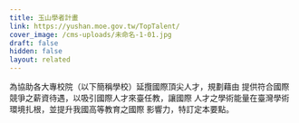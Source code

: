 ```yaml
---
title: 玉山學者計畫
link: https://yushan.moe.gov.tw/TopTalent/
cover_image: /cms-uploads/未命名-1-01.jpg
draft: false
hidden: false
layout: related
---
```

為協助各大專校院（以下簡稱學校）延攬國際頂尖人才，規劃藉由 提供符合國際競爭之薪資待遇，以吸引國際人才來臺任教，讓國際 人才之學術能量在臺灣學術環境扎根，並提升我國高等教育之國際 影響力，特訂定本要點。
